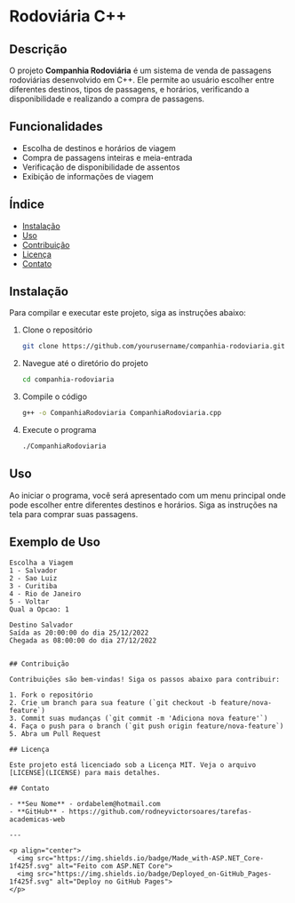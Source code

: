 # Rodoviária C++

## Descrição

O projeto **Companhia Rodoviária** é um sistema de venda de passagens rodoviárias desenvolvido em C++. Ele permite ao usuário escolher entre diferentes destinos, tipos de passagens, e horários, verificando a disponibilidade e realizando a compra de passagens.

## Funcionalidades

- Escolha de destinos e horários de viagem
- Compra de passagens inteiras e meia-entrada
- Verificação de disponibilidade de assentos
- Exibição de informações de viagem

## Índice

- [Instalação](#instalação)
- [Uso](#uso)
- [Contribuição](#contribuição)
- [Licença](#licença)
- [Contato](#contato)

## Instalação

Para compilar e executar este projeto, siga as instruções abaixo:

1. Clone o repositório
    ```bash
    git clone https://github.com/yourusername/companhia-rodoviaria.git
    ```
2. Navegue até o diretório do projeto
    ```bash
    cd companhia-rodoviaria
    ```
3. Compile o código
    ```bash
    g++ -o CompanhiaRodoviaria CompanhiaRodoviaria.cpp
    ```
4. Execute o programa
    ```bash
    ./CompanhiaRodoviaria
    ```

## Uso

Ao iniciar o programa, você será apresentado com um menu principal onde pode escolher entre diferentes destinos e horários. Siga as instruções na tela para comprar suas passagens.

## Exemplo de Uso

```plaintext
Escolha a Viagem
1 - Salvador
2 - Sao Luiz
3 - Curitiba
4 - Rio de Janeiro
5 - Voltar
Qual a Opcao: 1

Destino Salvador
Saída as 20:00:00 do dia 25/12/2022
Chegada as 08:00:00 do dia 27/12/2022


## Contribuição

Contribuições são bem-vindas! Siga os passos abaixo para contribuir:

1. Fork o repositório
2. Crie um branch para sua feature (`git checkout -b feature/nova-feature`)
3. Commit suas mudanças (`git commit -m 'Adiciona nova feature'`)
4. Faça o push para o branch (`git push origin feature/nova-feature`)
5. Abra um Pull Request

## Licença

Este projeto está licenciado sob a Licença MIT. Veja o arquivo [LICENSE](LICENSE) para mais detalhes.

## Contato

- **Seu Nome** - ordabelem@hotmail.com
- **GitHub** - https://github.com/rodneyvictorsoares/tarefas-academicas-web

---

<p align="center">
  <img src="https://img.shields.io/badge/Made_with-ASP.NET_Core-1f425f.svg" alt="Feito com ASP.NET Core">
  <img src="https://img.shields.io/badge/Deployed_on-GitHub_Pages-1f425f.svg" alt="Deploy no GitHub Pages">
</p>
